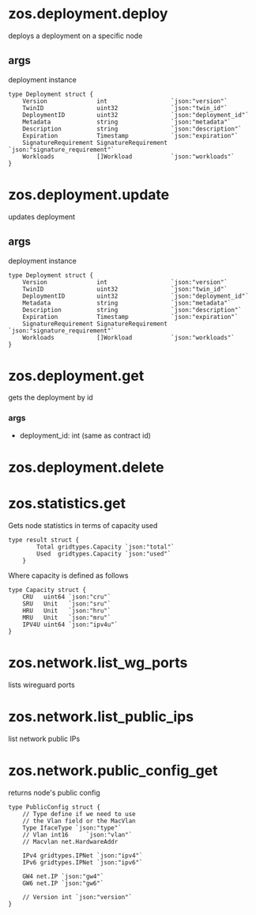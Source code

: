 
# zos.deployment.deploy

deploys a deployment on a specific node

## args

deployment instance
```
type Deployment struct {
	Version              int                  `json:"version"`
	TwinID               uint32               `json:"twin_id"`
	DeploymentID         uint32               `json:"deployment_id"`
	Metadata             string               `json:"metadata"`
	Description          string               `json:"description"`
	Expiration           Timestamp            `json:"expiration"`
	SignatureRequirement SignatureRequirement `json:"signature_requirement"`
	Workloads            []Workload           `json:"workloads"`
}
```

# zos.deployment.update
updates deployment

## args

deployment instance
```
type Deployment struct {
	Version              int                  `json:"version"`
	TwinID               uint32               `json:"twin_id"`
	DeploymentID         uint32               `json:"deployment_id"`
	Metadata             string               `json:"metadata"`
	Description          string               `json:"description"`
	Expiration           Timestamp            `json:"expiration"`
	SignatureRequirement SignatureRequirement `json:"signature_requirement"`
	Workloads            []Workload           `json:"workloads"`
}
```

# zos.deployment.get

gets the deployment by id 

### args
- deployment_id: int (same as contract id)

# zos.deployment.delete


# zos.statistics.get
Gets node statistics in terms of capacity used


```
type result struct {
		Total gridtypes.Capacity `json:"total"`
		Used  gridtypes.Capacity `json:"used"`
	}
```
Where capacity is defined as follows

```
type Capacity struct {
	CRU   uint64 `json:"cru"`
	SRU   Unit   `json:"sru"`
	HRU   Unit   `json:"hru"`
	MRU   Unit   `json:"mru"`
	IPV4U uint64 `json:"ipv4u"`
}
```

# zos.network.list_wg_ports
lists wireguard ports

# zos.network.list_public_ips
list network public IPs




# zos.network.public_config_get

returns node's public config

```
type PublicConfig struct {
	// Type define if we need to use
	// the Vlan field or the MacVlan
	Type IfaceType `json:"type"`
	// Vlan int16     `json:"vlan"`
	// Macvlan net.HardwareAddr

	IPv4 gridtypes.IPNet `json:"ipv4"`
	IPv6 gridtypes.IPNet `json:"ipv6"`

	GW4 net.IP `json:"gw4"`
	GW6 net.IP `json:"gw6"`

	// Version int `json:"version"`
}

```
